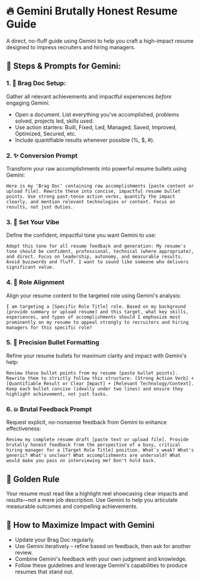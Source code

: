 # 🔥 Gemini Brutally Honest Resume Guide

A direct, no-fluff guide using Gemini to help you craft a high-impact resume designed to impress recruiters and hiring managers.

## 📌 Steps & Prompts for Gemini:

### 1. 📑 **Brag Doc Setup:**
Gather all relevant achievements and impactful experiences *before* engaging Gemini:

* Open a document. List everything you've accomplished, problems solved, projects led, skills used.
* Use action starters: Built, Fixed, Led, Managed, Saved, Improved, Optimized, Secured, etc.
* Include quantifiable results whenever possible (%, $, #).

### 2. ✨ **Conversion Prompt**
Transform your raw accomplishments into powerful resume bullets using Gemini:

```
Here is my 'Brag Doc' containing raw accomplishments [paste content or upload file]. Rewrite these into concise, impactful resume bullet points. Use strong past-tense action verbs, quantify the impact clearly, and mention relevant technologies or context. Focus on results, not just duties.
```

### 3. 🚀 **Set Your Vibe**
Define the confident, impactful tone you want Gemini to use:

```
Adopt this tone for all resume feedback and generation: My resume's tone should be confident, professional, technical (where appropriate), and direct. Focus on leadership, autonomy, and measurable results. Avoid buzzwords and fluff. I want to sound like someone who delivers significant value.
```

### 4. 🎯 **Role Alignment**
Align your resume content to the targeted role using Gemini's analysis:

```
I am targeting a [Specific Role Title] role. Based on my background [provide summary or upload resume] and this target, what key skills, experiences, and types of accomplishments should I emphasize most prominently on my resume to appeal strongly to recruiters and hiring managers for this specific role?
```

### 5. 🎯 **Precision Bullet Formatting**
Refine your resume bullets for maximum clarity and impact with Gemini's help:

```
Review these bullet points from my resume [paste bullet points]. Rewrite them to strictly follow this structure: [Strong Action Verb] + [Quantifiable Result or Clear Impact] + [Relevant Technology/Context]. Keep each bullet concise (ideally under two lines) and ensure they highlight achievement, not just tasks.
```

### 6. 💥 **Brutal Feedback Prompt**
Request explicit, no-nonsense feedback from Gemini to enhance effectiveness:

```
Review my complete resume draft [paste text or upload file]. Provide brutally honest feedback from the perspective of a busy, critical hiring manager for a [Target Role Title] position. What's weak? What's generic? What's unclear? What accomplishments are undersold? What would make you pass on interviewing me? Don't hold back.
```


## 🌟 Golden Rule
Your resume must read like a highlight reel showcasing clear impacts and results—not a mere job description. Use Gemini to help you articulate measurable outcomes and compelling achievements.

## 🚀 How to Maximize Impact with Gemini
- Update your Brag Doc regularly.
- Use Gemini iteratively – refine based on feedback, then ask for another review.
- Combine Gemini's feedback with your own judgment and knowledge.
- Follow these guidelines and leverage Gemini's capabilities to produce resumes that stand out.
